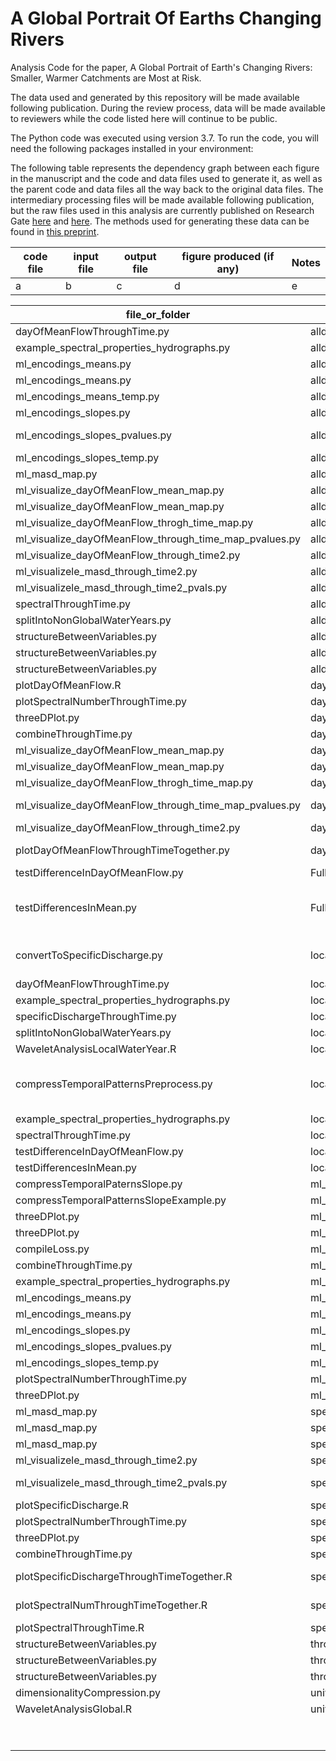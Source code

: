 # A Global Portrait Of Earths Changing Rivers
Analysis Code for the paper, A Global Portrait of Earth's Changing Rivers: Smaller, Warmer Catchments are Most at Risk.

The data used and generated by this repository will be made available following publication. During the review process, data will be made available to reviewers
while the code listed here will continue to be public.

The Python code was executed using version 3.7. To run the code, you will need the following packages installed in your environment:

The following table represents the dependency graph between each figure in the manuscript and the code and data files used to generate it, as well as the parent code and data files all the way back to the original data files. The intermediary processing files will be made available following publication, but the raw files used in this analysis are currently published on Research Gate [here](https://www.researchgate.net/publication/354085237_Daily_Streamflow_Data_hemisphere_corrected#fullTextFileContent) and [here](https://www.researchgate.net/publication/354080229_Streamflow_Metrics_and_Catchment_Characteristics_for_Global_Streamflow_Dataset). The methods used for generating these data can be found in [this preprint](https://www.researchgate.net/publication/354197150_The_Music_of_Rivers_How_the_Mathematics_of_Waves_Reveals_Global_Drivers_of_Streamflow_Regime).

| code file | input file | output file | figure produced (if any) | Notes |
| --------- | ---------- | ----------- | ------------------------ | ----- |
| a | b | c | d | e |


| file_or_folder | uses | produces | figure | Notes | 
| -------------  | ---- | -------- | ------ | ----- |
| dayOfMeanFlowThroughTime.py | alldata.csv | dayOfMeanFlowThroughTime.csv |  |  |
| example_spectral_properties_hydrographs.py | alldata.csv |  | S3 | All frames |
| ml_encodings_means.py | alldata.csv |  | 3 |  |
| ml_encodings_means.py | alldata.csv |  | S11 |  |
| ml_encodings_means_temp.py | alldata.csv |  | S10 | Panel C |
| ml_encodings_slopes.py  | alldata.csv |  | 3 |  |
| ml_encodings_slopes_pvalues.py | alldata.csv |  | S13 | Panels E and F |
| ml_encodings_slopes_temp.py | alldata.csv |  | S10 | Panel F |
| ml_masd_map.py | alldata.csv |  | S10 |  |
| ml_visualize_dayOfMeanFlow_mean_map.py | alldata.csv |  | 3 |  |
| ml_visualize_dayOfMeanFlow_mean_map.py | alldata.csv |  | S11 |  |
| ml_visualize_dayOfMeanFlow_throgh_time_map.py | alldata.csv |  | 3 |  |
| ml_visualize_dayOfMeanFlow_through_time_map_pvalues.py | alldata.csv |  | S13 |  |
| ml_visualize_dayOfMeanFlow_through_time2.py | alldata.csv |  | S10 |  |
| ml_visualizele_masd_through_time2.py | alldata.csv |  | 3 |  |
| ml_visualizele_masd_through_time2_pvals.py | alldata.csv |  | S13 |  |
| spectralThroughTime.py | alldata.csv | spectralPowersThroughTime.csv |  |  |
| splitIntoNonGlobalWaterYears.py | alldata.csv | localWaterYear |  |  |
| structureBetweenVariables.py | alldata_hemisphereCorrected.csv |  |  |  |
| structureBetweenVariables.py | alldata_hemisphereCorrected.csv |  |  |  |
| structureBetweenVariables.py | alldata_hemisphereCorrected.csv |  |  |  |
| plotDayOfMeanFlow.R | day_of_mean_flow_vs_size.csv |  | S12 | Panel B |
| plotSpectralNumberThroughTime.py | day_of_mean_flow_vs_size.csv | spectralNumber_acrossTime.csv |  |  |
| threeDPlot.py | day_of_mean_flow_vs_size.csv |  | 1 | All frames |
| combineThroughTime.py | dayOfMeanFlowThroughTime.csv | throughTimeCombined.csv |  |  |
| ml_visualize_dayOfMeanFlow_mean_map.py | dayOfMeanFlowThroughTime.csv |  | 3 | Panel D |
| ml_visualize_dayOfMeanFlow_mean_map.py | dayOfMeanFlowThroughTime.csv |  | S11 | Panel B |
| ml_visualize_dayOfMeanFlow_throgh_time_map.py | dayOfMeanFlowThroughTime.csv |  | 3 | Panel C |
| ml_visualize_dayOfMeanFlow_through_time_map_pvalues.py | dayOfMeanFlowThroughTime.csv |  | S13 | Panels C and D |
| ml_visualize_dayOfMeanFlow_through_time2.py | dayOfMeanFlowThroughTime.csv |  | S10 | Panel E  |
| plotDayOfMeanFlowThroughTimeTogether.py | dayOfMeanFlowThroughTime.csv |  | S8 | "Panels D, E, and F" |
| testDifferenceInDayOfMeanFlow.py | FullDatabase.csv | day_of_mean_flow_vs_size.csv |  |  |
| testDifferencesInMean.py | FulLDatabase.csv | specific_discharge_vs_size.csv |  | Convert discharge to specific disharge data |
| convertToSpecificDischarge.py | localWaterYear | localWaterYear |  | converts to specific discharge |
| dayOfMeanFlowThroughTime.py | localWaterYear | dayOfMeanFlowThroughTime.csv |  |  |
| example_spectral_properties_hydrographs.py | localWaterYear |  |  |  |
| specificDischargeThroughTime.py | localWaterYear | specificDischargeThroughTime.csv |  |  |
| splitIntoNonGlobalWaterYears.py | localWaterYear | universallyAlignedGlobalFlow_DailyQ2_column.csv |  |  |
| WaveletAnalysisLocalWaterYear.R | localWaterYear | localWaterYearSpectralDecomposition |  |  |
| compressTemporalPatternsPreprocess.py | localWaterYearSpectralDecomposition | ml_all_years_data_separate.csv |  | create dataset for dimensionality compression |
| example_spectral_properties_hydrographs.py | localWaterYearSpectralDecomposition |  |  |  |
| spectralThroughTime.py | localWaterYearSpectralDecomposition | spectralPowersThroughTime.csv |  |  |
| testDifferenceInDayOfMeanFlow.py | localWaterYearSpectralDecomposition | day_of_mean_flow_vs_size.csv |  |  |
| testDifferencesInMean.py | localWaterYearSpectralDecomposition | specific_discharge_vs_size.csv |  | |
| compressTemporalPaternsSlope.py | ml_all_years_data_separate.csv | ml_slope_encodings1.csv |  |  |
| compressTemporalPatternsSlopeExample.py | ml_all_years_data_separate.csv | ml_exampleXslope_encodings_loss_.csv | S2 |  |
| threeDPlot.py | ml_encodings_1.csv |  | S4 | All frames |
| threeDPlot.py | ml_encodings_1.csv |  | S5 | All frames |
| compileLoss.py | ml_exampleXslope_encodings_loss_.csv |  | S1 |  |
| combineThroughTime.py | ml_slope_encodings1.csv | throughTimeCombined.csv |  |  |
| example_spectral_properties_hydrographs.py | ml_slope_encodings1.csv |  |  |  |
| ml_encodings_means.py | ml_slope_encodings1.csv |  | 3 | Panel F |
| ml_encodings_means.py | ml_slope_encodings1.csv |  | S11 | Panel C |
| ml_encodings_slopes.py  | ml_slope_encodings1.csv |  | 3 | Panel E |
| ml_encodings_slopes_pvalues.py | ml_slope_encodings1.csv |  | S13 |  |
| ml_encodings_slopes_temp.py | ml_slope_encodings1.csv |  | S10 |  |
| plotSpectralNumberThroughTime.py | ml_slope_encodings1.csv | spectralNumber_acrossTime.csv |  |  |
| threeDPlot.py | ml_slope_encodings1.csv |  | 1 |  |
| ml_masd_map.py | specific_discharge_vs_size.csv |  | 3 | Panel B |
| ml_masd_map.py | specific_discharge_vs_size.csv |  | S10 | Panel A |
| ml_masd_map.py | specific_discharge_vs_size.csv |  | S11 | Panel A |
| ml_visualizele_masd_through_time2.py | specific_discharge_vs_size.csv |  | 3 | Panel A |
| ml_visualizele_masd_through_time2_pvals.py | specific_discharge_vs_size.csv |  | S13 | panels A and B |
| plotSpecificDischarge.R  | specific_discharge_vs_size.csv |  | S12 | Panel A |
| plotSpectralNumberThroughTime.py | specific_discharge_vs_size.csv | spectralNumber_acrossTime.csv |  |  |
| threeDPlot.py | specific_discharge_vs_size.csv |  | 1 |  |
| combineThroughTime.py | specificDischargeThroughTime.csv | throughTimeCombined.csv |  |  |
| plotSpecificDischargeThroughTimeTogether.R | specificDischargeThroughTime.csv |  | S8 | "Panels A, B, and C" |
| plotSpectralNumThroughTimeTogether.R | spectralNumber_acrossTime.csv |  | S8 | "Panels G,  H,  and I" |
| plotSpectralThroughTime.R | spectralPowersThroughTime.csv |  | S9 |  |
| structureBetweenVariables.py | throughTimeCombined.csv |  | 2 | All frames |
| structureBetweenVariables.py | throughTimeCombined.csv |  | S6 | All frames |
| structureBetweenVariables.py | throughTimeCombined.csv |  | S7 | All frames | 
| dimensionalityCompression.py | universallyAligned_powers.csv | ml_encodings1.csv |  |  |
| WaveletAnalysisGlobal.R | universallyAlignedGlobalFlow_DailyQ2_column.csv | universallyAligned_powers.csv |  |  | 
|  |  |  | S10 | Panel B |
|  |  |  | S10 | Panel D |
